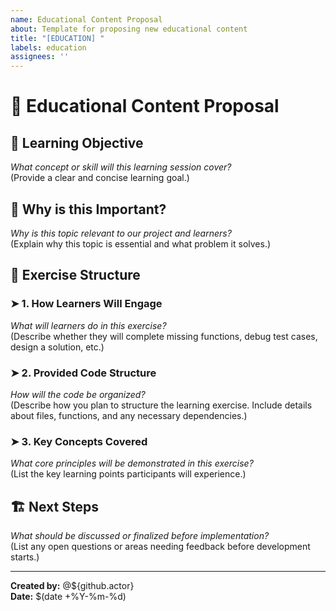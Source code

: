 ```yaml
---
name: Educational Content Proposal
about: Template for proposing new educational content
title: "[EDUCATION] "
labels: education
assignees: ''
---
```


# 🏫 Educational Content Proposal

## 🎯 Learning Objective  
_What concept or skill will this learning session cover?_  
(Provide a clear and concise learning goal.)

## 🔹 Why is this Important?  
_Why is this topic relevant to our project and learners?_  
(Explain why this topic is essential and what problem it solves.)

## 📌 Exercise Structure  

### ➤ **1. How Learners Will Engage**  
_What will learners do in this exercise?_  
(Describe whether they will complete missing functions, debug test cases, design a solution, etc.)

### ➤ **2. Provided Code Structure**  
_How will the code be organized?_  
(Describe how you plan to structure the learning exercise. Include details about files, functions, and any necessary dependencies.)

### ➤ **3. Key Concepts Covered**  
_What core principles will be demonstrated in this exercise?_  
(List the key learning points participants will experience.)

## 🏗 Next Steps  
_What should be discussed or finalized before implementation?_  
(List any open questions or areas needing feedback before development starts.)

---
**Created by:** @${github.actor}  
**Date:** $(date +%Y-%m-%d)
